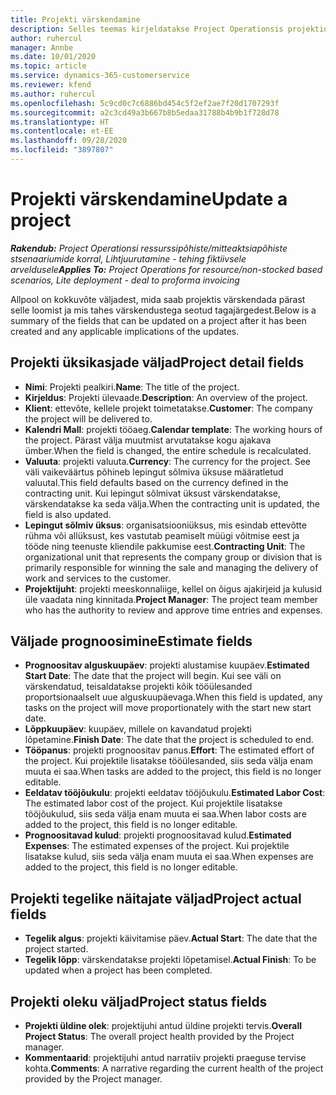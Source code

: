 ```yaml
---
title: Projekti värskendamine
description: Selles teemas kirjeldatakse Project Operationsis projektide värskendamist.
author: ruhercul
manager: Annbe
ms.date: 10/01/2020
ms.topic: article
ms.service: dynamics-365-customerservice
ms.reviewer: kfend
ms.author: ruhercul
ms.openlocfilehash: 5c9cd0c7c6886bd454c5f2ef2ae7f20d1707293f
ms.sourcegitcommit: a2c3cd49a3b667b8b5edaa31788b4b9b1f728d78
ms.translationtype: HT
ms.contentlocale: et-EE
ms.lasthandoff: 09/28/2020
ms.locfileid: "3897807"
---
```

# <a name="update-a-project"></a><span data-ttu-id="3368b-103">Projekti värskendamine</span><span class="sxs-lookup"><span data-stu-id="3368b-103">Update a project</span></span>

<span data-ttu-id="3368b-104">_**Rakendub:** Project Operationsi ressurssipõhiste/mitteaktsiapõhiste stsenaariumide korral,  Lihtjuurutamine - tehing fiktiivsele arveldusele_</span><span class="sxs-lookup"><span data-stu-id="3368b-104">_**Applies To:** Project Operations for resource/non-stocked based scenarios, Lite deployment - deal to proforma invoicing_</span></span>

<span data-ttu-id="3368b-105">Allpool on kokkuvõte väljadest, mida saab projektis värskendada pärast selle loomist ja mis tahes värskendustega seotud tagajärgedest.</span><span class="sxs-lookup"><span data-stu-id="3368b-105">Below is a summary of the fields that can be updated on a project after it has been created and any applicable implications of the updates.</span></span>

## <a name="project-detail-fields"></a><span data-ttu-id="3368b-106">Projekti üksikasjade väljad</span><span class="sxs-lookup"><span data-stu-id="3368b-106">Project detail fields</span></span>

- <span data-ttu-id="3368b-107">**Nimi**: Projekti pealkiri.</span><span class="sxs-lookup"><span data-stu-id="3368b-107">**Name**: The title of the project.</span></span>
- <span data-ttu-id="3368b-108">**Kirjeldus**: Projekti ülevaade.</span><span class="sxs-lookup"><span data-stu-id="3368b-108">**Description**: An overview of the project.</span></span>
- <span data-ttu-id="3368b-109">**Klient**: ettevõte, kellele projekt toimetatakse.</span><span class="sxs-lookup"><span data-stu-id="3368b-109">**Customer**: The company the project will be delivered to.</span></span>
- <span data-ttu-id="3368b-110">**Kalendri Mall**: projekti tööaeg.</span><span class="sxs-lookup"><span data-stu-id="3368b-110">**Calendar template**: The working hours of the project.</span></span> <span data-ttu-id="3368b-111">Pärast välja muutmist arvutatakse kogu ajakava ümber.</span><span class="sxs-lookup"><span data-stu-id="3368b-111">When the field is changed, the entire schedule is recalculated.</span></span>
- <span data-ttu-id="3368b-112">**Valuuta**: projekti valuuta.</span><span class="sxs-lookup"><span data-stu-id="3368b-112">**Currency**: The currency for the project.</span></span> <span data-ttu-id="3368b-113">See väli vaikeväärtus põhineb lepingut sõlmiva üksuse määratletud valuutal.</span><span class="sxs-lookup"><span data-stu-id="3368b-113">This field defaults based on the currency defined in the contracting unit.</span></span> <span data-ttu-id="3368b-114">Kui lepingut sõlmivat üksust värskendatakse, värskendatakse ka seda välja.</span><span class="sxs-lookup"><span data-stu-id="3368b-114">When the contracting unit is updated, the field is also updated.</span></span>
- <span data-ttu-id="3368b-115">**Lepingut sõlmiv üksus**: organisatsiooniüksus, mis esindab ettevõtte rühma või allüksust, kes vastutab peamiselt müügi võitmise eest ja tööde ning teenuste kliendile pakkumise eest.</span><span class="sxs-lookup"><span data-stu-id="3368b-115">**Contracting Unit**: The organizational unit that represents the company group or division that is primarily responsible for winning the sale and managing the delivery of work and services to the customer.</span></span> 
- <span data-ttu-id="3368b-116">**Projektijuht**: projekti meeskonnaliige, kellel on õigus ajakirjeid ja kulusid üle vaadata ning kinnitada.</span><span class="sxs-lookup"><span data-stu-id="3368b-116">**Project Manager**: The project team member who has the authority to review and approve time entries and expenses.</span></span>

## <a name="estimate-fields"></a><span data-ttu-id="3368b-117">Väljade prognoosimine</span><span class="sxs-lookup"><span data-stu-id="3368b-117">Estimate fields</span></span>

- <span data-ttu-id="3368b-118">**Prognoositav alguskuupäev**: projekti alustamise kuupäev.</span><span class="sxs-lookup"><span data-stu-id="3368b-118">**Estimated Start Date**: The date that the project will begin.</span></span> <span data-ttu-id="3368b-119">Kui see väli on värskendatud, teisaldatakse projekti kõik tööülesanded proportsionaalselt uue alguskuupäevaga.</span><span class="sxs-lookup"><span data-stu-id="3368b-119">When this field is updated, any tasks on the project will move proportionately with the start new start date.</span></span>
- <span data-ttu-id="3368b-120">**Lõppkuupäev**: kuupäev, millele on kavandatud projekti lõpetamine.</span><span class="sxs-lookup"><span data-stu-id="3368b-120">**Finish Date**: The date that the project is scheduled to end.</span></span>
- <span data-ttu-id="3368b-121">**Tööpanus**: projekti prognoositav panus.</span><span class="sxs-lookup"><span data-stu-id="3368b-121">**Effort**: The estimated effort of the project.</span></span> <span data-ttu-id="3368b-122">Kui projektile lisatakse tööülesanded, siis seda välja enam muuta ei saa.</span><span class="sxs-lookup"><span data-stu-id="3368b-122">When tasks are added to the project, this field is no longer editable.</span></span>
- <span data-ttu-id="3368b-123">**Eeldatav tööjõukulu**: projekti eeldatav tööjõukulu.</span><span class="sxs-lookup"><span data-stu-id="3368b-123">**Estimated Labor Cost**: The estimated labor cost of the project.</span></span> <span data-ttu-id="3368b-124">Kui projektile lisatakse tööjõukulud, siis seda välja enam muuta ei saa.</span><span class="sxs-lookup"><span data-stu-id="3368b-124">When labor costs are added to the project, this field is no longer editable.</span></span>
- <span data-ttu-id="3368b-125">**Prognoositavad kulud**: projekti prognoositavad kulud.</span><span class="sxs-lookup"><span data-stu-id="3368b-125">**Estimated Expenses**: The estimated expenses of the project.</span></span> <span data-ttu-id="3368b-126">Kui projektile lisatakse kulud, siis seda välja enam muuta ei saa.</span><span class="sxs-lookup"><span data-stu-id="3368b-126">When expenses are added to the project, this field is no longer editable.</span></span>

## <a name="project-actual-fields"></a><span data-ttu-id="3368b-127">Projekti tegelike näitajate väljad</span><span class="sxs-lookup"><span data-stu-id="3368b-127">Project actual fields</span></span>
- <span data-ttu-id="3368b-128">**Tegelik algus**: projekti käivitamise päev.</span><span class="sxs-lookup"><span data-stu-id="3368b-128">**Actual Start**: The date that the project started.</span></span>
- <span data-ttu-id="3368b-129">**Tegelik lõpp**: värskendatakse projekti lõpetamisel.</span><span class="sxs-lookup"><span data-stu-id="3368b-129">**Actual Finish**: To be updated when a project has been completed.</span></span>

## <a name="project-status-fields"></a><span data-ttu-id="3368b-130">Projekti oleku väljad</span><span class="sxs-lookup"><span data-stu-id="3368b-130">Project status fields</span></span>

- <span data-ttu-id="3368b-131">**Projekti üldine olek**: projektijuhi antud üldine projekti tervis.</span><span class="sxs-lookup"><span data-stu-id="3368b-131">**Overall Project Status**: The overall project health provided by the Project manager.</span></span>
- <span data-ttu-id="3368b-132">**Kommentaarid**: projektijuhi antud narratiiv projekti praeguse tervise kohta.</span><span class="sxs-lookup"><span data-stu-id="3368b-132">**Comments**: A narrative regarding the current health of the project provided by the Project manager.</span></span>

